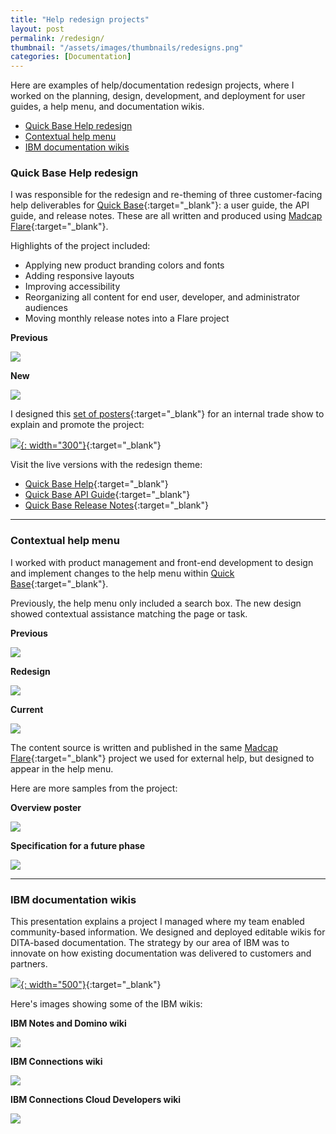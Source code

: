 ```yaml
---
title: "Help redesign projects"
layout: post
permalink: /redesign/
thumbnail: "/assets/images/thumbnails/redesigns.png"
categories: [Documentation]
---
```

Here are examples of help/documentation redesign projects, where I worked on the planning, design, development, and deployment for user guides, a help menu, and documentation wikis.

- [Quick Base Help redesign](#qbhelp)
- [Contextual help menu](#qbmenu)
- [IBM documentation wikis](#wikis)

<a name="qbhelp"></a>
### Quick Base Help redesign
I was responsible for the redesign and re-theming of three customer-facing help deliverables for [Quick Base](https://www.quickbase.com){:target="_blank"}: a user guide, the API guide, and release notes. These are all written and produced using [Madcap Flare](https://www.madcapsoftware.com/products/flare/){:target="_blank"}.

Highlights of the project included:
- Applying new product branding colors and fonts
- Adding responsive layouts
- Improving accessibility
- Reorganizing all content for end user, developer, and administrator audiences
- Moving monthly release notes into a Flare project

<div class="postrow">
  <div class="postcolumn">
  <p><b>Previous</b></p>
  <a href="/assets/images/2017-help.png" target="_blank"><img src="/assets/images/2017-help.png"></a>
  </div>
  <div class="postcolumn">
  <p><b>New</b></p>
  <a href="/assets/images/2018-help.png" target="_blank"><img src="/assets/images/2018-help.png"></a>
  </div>
</div>


I designed this [set of posters](/assets/pdf/helpredesign-poster.pdf){:target="_blank"} for an internal trade show to explain and promote the project:

[![](/assets/images/helpredesign-poster.png){: width="300"}](/assets/pdf/helpredesign-poster.pdf){:target="_blank"}

Visit the live versions with the redesign theme:
- [Quick Base Help](https://help.quickbase.com){:target="_blank"}
- [Quick Base API Guide](https://help.quickbase.com/api-guide/){:target="_blank"}
- [Quick Base Release Notes](https://help.quickbase.com/release-notes/){:target="_blank"}

---

<a name="qbmenu"></a>
### Contextual help menu
I worked with product management and front-end development to design and implement changes to the help menu within [Quick Base](https://www.quickbase.com){:target="_blank"}.

Previously, the help menu only included a search box. The new design showed contextual assistance matching the page or task.

<div class="postrow">
  <div class="postcolumn">
  <p><b>Previous</b></p>
  <a href="/assets/images/mango-help-menu.png" target="_blank"><img src="/assets/images/mango-help-menu.png"></a>
  </div>
  <div class="postcolumn">
  <p><b>Redesign</b></p>
  <a href="/assets/images/help3-open.png" target="_blank"><img src="/assets/images/help3-open.png"></a>
  </div>
  <div class="postcolumn">
  <p><b>Current</b></p>
  <a href="/assets/images/help-menu-open.png" target="_blank"><img src="/assets/images/help-menu-open.png"></a>
  </div>
</div>

The content source is written and published in the same [Madcap Flare](https://www.madcapsoftware.com/products/flare/){:target="_blank"} project we used for external help, but designed to appear in the help menu.

Here are more samples from the project:

<div class="postrow">
  <div class="postcolumn">
  <p><b>Overview poster</b></p>
  <a href="/assets/pdf/help-in-context-poster.pdf" target="_blank"><img src="/assets/images/help-in-context-poster.jpg"></a>
  </div>
  <div class="postcolumn">
  <p><b>Specification for a future phase</b></p>
  <a href="/assets/pdf/contexthelp-phase2.pdf" target="_blank"><img src="/assets/images/contexthelp-phase2.png"></a>
  </div>
</div>

---

<a name="wikis"></a>
### IBM documentation wikis
This presentation explains a project I managed where my team enabled community-based information. We designed and deployed editable wikis for DITA-based documentation. The strategy by our area of IBM was to innovate on how existing documentation was delivered to customers and partners.

[![](/assets/images/IBM-wiki-project.png){: width="500"}](/assets/pdf/IBM-wiki-project.pdf){:target="_blank"}


Here's images showing some of the IBM wikis:
<div class="postrow">
  <div class="postcolumn">
  <p><b>IBM Notes and Domino wiki</b></p>
  <a href="/assets/images/dominowiki.png" target="_blank"><img src="/assets/images/dominowiki.png"></a>
  </div>
  <div class="postcolumn">
  <p><b>IBM Connections wiki</b></p>
  <a href="/assets/images/connwiki.png" target="_blank"><img src="/assets/images/connwiki.png"></a>
  </div>
  <div class="postcolumn">
  <p><b>IBM Connections Cloud Developers wiki</b></p>
  <a href="/assets/images/appdevwiki.png" target="_blank"><img src="/assets/images/appdevwiki.png"></a>
  </div>
</div>
